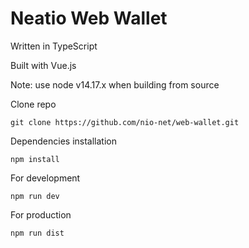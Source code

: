 # Neatio Web Wallet

Written in TypeScript

Built with Vue.js

Note: use node v14.17.x when building from source

Clone repo

```
git clone https://github.com/nio-net/web-wallet.git
```

Dependencies installation

```
npm install
```

For development

```
npm run dev
```

For production

```
npm run dist
```
